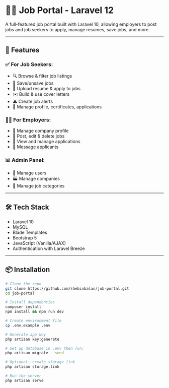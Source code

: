 # 🧑‍💼 Job Portal - Laravel 12

A full-featured job portal built with Laravel 10, allowing employers to post jobs and job seekers to apply, manage resumes, save jobs, and more.

---

## 🚀 Features

### ✅ For Job Seekers:
- 🔍 Browse & filter job listings
- 💾 Save/unsave jobs
- 📄 Upload resume & apply to jobs
- ✉️ Build & use cover letters
- ⚠️ Create job alerts
- 📝 Manage profile, certificates, applications

### 🧑‍💼 For Employers:
- 🏢 Manage company profile
- 📢 Post, edit & delete jobs
- 👀 View and manage applications
- 💬 Message applicants

### 📊 Admin Panel:
- 👥 Manage users
- 🏭 Manage companies
- 📂 Manage job categories

---

## 🛠️ Tech Stack

- Laravel 10
- MySQL
- Blade Templates
- Bootstrap 5
- JavaScript (Vanilla/AJAX)
- Authentication with Laravel Breeze

---



## 📦 Installation

```bash
# Clone the repo
git clone https://github.com/shebinbalan/job-portal.git
cd job-portal

# Install dependencies
composer install
npm install && npm run dev

# Create environment file
cp .env.example .env

# Generate app key
php artisan key:generate

# Set up database in .env then run:
php artisan migrate --seed

# Optional: create storage link
php artisan storage:link

# Run the server
php artisan serve
